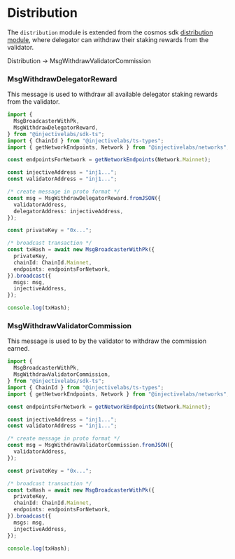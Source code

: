 # Distribution

The `distribution` module is extended from the cosmos sdk [distribution module](https://github.com/InjectiveLabs/cosmos-sdk/tree/master/x/distribution), where delegator can withdraw their staking rewards from the validator.

Distribution -> MsgWithdrawValidatorCommission

### MsgWithdrawDelegatorReward

This message is used to withdraw all available delegator staking rewards from the validator.

```ts
import {
  MsgBroadcasterWithPk,
  MsgWithdrawDelegatorReward,
} from "@injectivelabs/sdk-ts";
import { ChainId } from "@injectivelabs/ts-types";
import { getNetworkEndpoints, Network } from "@injectivelabs/networks";

const endpointsForNetwork = getNetworkEndpoints(Network.Mainnet);

const injectiveAddress = "inj1...";
const validatorAddress = "inj1...";

/* create message in proto format */
const msg = MsgWithdrawDelegatorReward.fromJSON({
  validatorAddress,
  delegatorAddress: injectiveAddress,
});

const privateKey = "0x...";

/* broadcast transaction */
const txHash = await new MsgBroadcasterWithPk({
  privateKey,
  chainId: ChainId.Mainnet,
  endpoints: endpointsForNetwork,
}).broadcast({
  msgs: msg,
  injectiveAddress,
});

console.log(txHash);
```

### MsgWithdrawValidatorCommission

This message is used to by the validator to withdraw the commission earned.

```ts
import {
  MsgBroadcasterWithPk,
  MsgWithdrawValidatorCommission,
} from "@injectivelabs/sdk-ts";
import { ChainId } from "@injectivelabs/ts-types";
import { getNetworkEndpoints, Network } from "@injectivelabs/networks";

const endpointsForNetwork = getNetworkEndpoints(Network.Mainnet);

const injectiveAddress = "inj1...";
const validatorAddress = "inj1...";

/* create message in proto format */
const msg = MsgWithdrawValidatorCommission.fromJSON({
  validatorAddress,
});

const privateKey = "0x...";

/* broadcast transaction */
const txHash = await new MsgBroadcasterWithPk({
  privateKey,
  chainId: ChainId.Mainnet,
  endpoints: endpointsForNetwork,
}).broadcast({
  msgs: msg,
  injectiveAddress,
});

console.log(txHash);
```
